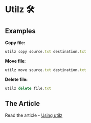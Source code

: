 # Utilz 🛠️

## Examples

**Copy file:**

```js
utilz copy source.txt destination.txt
```

**Move file:**

```js
utilz move source.txt destination.txt
```

**Delete file:**

```js
utilz delete file.txt
```

## The Article

Read the article - [Using utilz](https://geekreflex.netlify.app/building-file-utility-tool-with-nodejs/)
